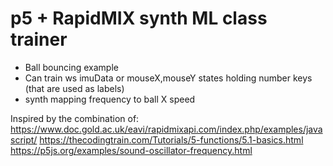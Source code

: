 # p5 + RapidMIX synth ML class trainer  
-  Ball bouncing example  
-  Can train ws imuData or mouseX,mouseY states holding number keys (that are used as labels)
-  synth mapping frequency to ball X speed


Inspired by the combination of:  
https://www.doc.gold.ac.uk/eavi/rapidmixapi.com/index.php/examples/javascript/ 
https://thecodingtrain.com/Tutorials/5-functions/5.1-basics.html  
https://p5js.org/examples/sound-oscillator-frequency.html
